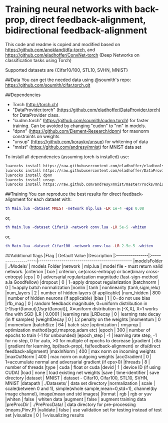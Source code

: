 Training neural networks with back-prop, direct feedback-alignment, bidirectional feedback-alignment
==========================================================================================


This code and readme is copied and modified based on https://github.com/anokland/dfa-torch, and https://github.com/eladhoffer/ConvNet-torch (Deep Networks on classification tasks using Torch)

Supported datasets are {Cifar10/100, STL10, SVHN, MNIST}

##Data
You can get the needed data using @soumith's repo: https://github.com/soumith/cifar.torch.git

##Dependencies
* Torch (http://torch.ch)
* "DataProvider.torch" (https://github.com/eladhoffer/DataProvider.torch) for DataProvider class.
* "cudnn.torch" (https://github.com/soumith/cudnn.torch) for faster training. Can be avoided by changing "cudnn" to "nn" in models.
* "dpnn" (https://github.com/Element-Research/dpnn) for maxnorm constraints on weights
* "unsup" (https://github.com/koraykv/unsup) for whitening of data
* "mnist" (https://github.com/andresy/mnist) for MNIST data set

To install all dependencies (assuming torch is installed) use:
```bash
luarocks install https://raw.githubusercontent.com/eladhoffer/eladtools/master/eladtools-scm-1.rockspec
luarocks install https://raw.githubusercontent.com/eladhoffer/DataProvider.torch/master/dataprovider-scm-1.rockspec
luarocks install dpnn
luarocks install unsup
luarocks install https://raw.github.com/andresy/mnist/master/rocks/mnist-scm-1.rockspec
```

##Training
You can reproduce the best results for direct feedback-alignment for each dataset with:
```lua
th Main.lua -dataset MNIST -network mlp.lua -LR 1e-4 -eps 0.08
```
or,
```lua
th Main.lua -dataset Cifar10 -network conv.lua -LR 5e-5 -whiten
```
or,
```lua
th Main.lua -dataset Cifar100 -network conv.lua -LR 2.5e-5 -whiten
```

##Additional flags
|Flag             | Default Value        |Description
|:----------------|:--------------------:|:----------------------------------------------
|modelsFolder     |  ./Models/           | models Folder
|network          |  mlp.lua             | model file - must return valid network.
|criterion        |  bce                 | criterion, ce(cross-entropy) or bce(binary cross-entropy)
|eps              |  0                   | adversarial regularization magnitude (fast-sign-method a.la Goodfellow)
|dropout          |  0                   | 1=apply dropout regularization
|batchnorm        |  0                   | 1=apply batch normalization
|nonlin           |  tanh                | nonlinearity (tanh,sigm,relu)
|num_layers       |  2                   | number of hidden layers (if applicable)
|num_hidden       |  800                 | number of hidden neurons (if applicable)
|bias             |  1                   | 0=do not use bias
|rfb_mag          |  0                   | random feedback magnitude, 0=uniform distribution in [-1/sqrt(fanout),1/sqrt(fanout)], X=uniform distribution in [-X,X], X=1 works fine with SGD
|LR               |  0.0001              | learning rate
|LRDecay          |  0                   | learning rate decay (in # samples)
|weightDecay      |  0                   | L2 penalty on the weights
|momentum         |  0                   | momentum
|batchSize        |  64                  | batch size
|optimization     |  rmsprop             | optimization method(sgd,rmsprop,adam etc)
|epoch            |  300                 | number of epochs to train (-1 for unbounded)
|epoch_step       |  -1                  | learning rate step, -1 for no step, 0 for auto, >0 for multiple of epochs to decrease
|gradient         |  dfa                 | gradient for learning, bp(back-prop), fa(feedback-alignment) or dfa(direct feedback-alignment)
|maxInNorm        |  400                 | max norm on incoming weights
|maxOutNorm       |  400                 | max norm on outgoing weights
|accGradient      |  0                   | 1=accumulate normal and adversarial gradient (if eps>0)
|threads          |  8                   | number of threads
|type             |  cuda                | float or cuda
|devid            |  1                   | device ID (if using CUDA)
|load             |  none                | load existing net weights
|save             |  time-identifier     | save directory
|dataset          |  MNIST               | dataset - Cifar10, Cifar100, STL10, SVHN, MNIST
|datapath         |  ./Datasets/         | data set directory
|normalization    |  scale               | scale(between 0 and 1), simple(whole sample,mean=0,std=1), channel(by image channel), image(mean and std images)
|format           |  rgb                 | rgb or yuv
|whiten           |  false               | whiten data
|augment          |  false               | augment training data
|preProcDir       |  ./PreProcData/      | data directory for pre-processing (means,Pinv,P)
|validate         |  false               | use validation set for testing instead of test set
|visualize        |  0                   | 1=visualizing results
